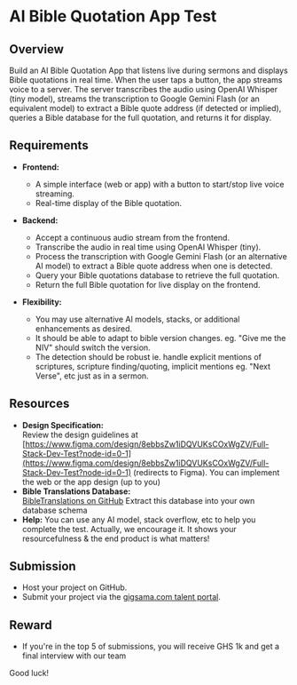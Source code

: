 # AI Bible Quotation App Test

## Overview
Build an AI Bible Quotation App that listens live during sermons and displays Bible quotations in real time. When the user taps a button, the app streams voice to a server. The server transcribes the audio using OpenAI Whisper (tiny model), streams the transcription to Google Gemini Flash (or an equivalent model) to extract a Bible quote address (if detected or implied), queries a Bible database for the full quotation, and returns it for display.

## Requirements
- **Frontend:**  
  - A simple interface (web or app) with a button to start/stop live voice streaming.  
  - Real-time display of the Bible quotation.

- **Backend:**  
  - Accept a continuous audio stream from the frontend.  
  - Transcribe the audio in real time using OpenAI Whisper (tiny).  
  - Process the transcription with Google Gemini Flash (or an alternative AI model) to extract a Bible quote address when one is detected.  
  - Query your Bible quotations database to retrieve the full quotation.  
  - Return the full Bible quotation for live display on the frontend.

- **Flexibility:**  
  - You may use alternative AI models, stacks, or additional enhancements as desired.
  - It should be able to adapt to bible version changes. eg. "Give me the NIV" should switch the version.
  - The detection should be robust ie. handle explicit mentions of scriptures, scripture finding/quoting, implicit mentions eg. "Next Verse", etc just as in a sermon.
 
## Resources
- **Design Specification:**  
  Review the design guidelines at [https://www.figma.com/design/8ebbsZw1iDQVUKsCOxWgZV/Full-Stack-Dev-Test?node-id=0-1](https://www.figma.com/design/8ebbsZw1iDQVUKsCOxWgZV/Full-Stack-Dev-Test?node-id=0-1) (redirects to Figma).
  You can implement the web or the app design (up to you)
- **Bible Translations Database:**  
  [BibleTranslations on GitHub](https://github.com/jadenzaleski/BibleTranslations)
  Extract this database into your own database schema
- **Help:**
  You can use any AI model, stack overflow, etc to help you complete the test. Actually, we encourage it. It shows your resourcefulness & the end product is what matters!

## Submission
- Host your project on GitHub.  
- Submit your project via the [gigsama.com talent portal](https://talent.gigsama.com/).

## Reward
- If you're in the top 5 of submissions, you will receive GHS 1k and get a final interview with our team

Good luck!
